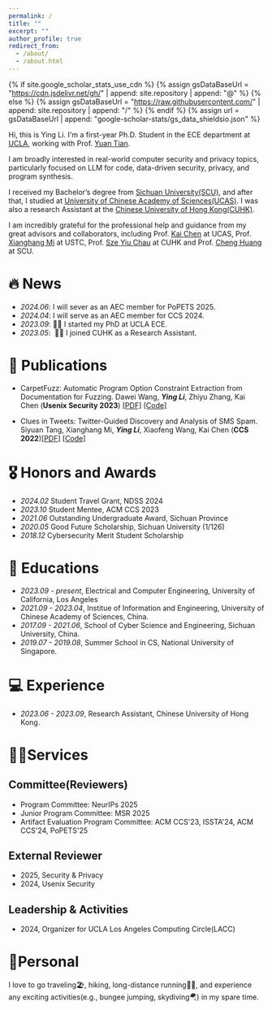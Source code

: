 ```yaml
---
permalink: /
title: ""
excerpt: ""
author_profile: true
redirect_from: 
  - /about/
  - /about.html
---
```


{% if site.google_scholar_stats_use_cdn %}
{% assign gsDataBaseUrl = "https://cdn.jsdelivr.net/gh/" | append: site.repository | append: "@" %}
{% else %}
{% assign gsDataBaseUrl = "https://raw.githubusercontent.com/" | append: site.repository | append: "/" %}
{% endif %}
{% assign url = gsDataBaseUrl | append: "google-scholar-stats/gs_data_shieldsio.json" %}

<span class='anchor' id='about-me'></span>

Hi, this is Ying Li. I'm a first-year Ph.D. Student in the ECE department at [UCLA](https://www.ee.ucla.edu/), working with Prof. [Yuan Tian](https://www.ytian.info/). 

I am broadly interested in real-world computer security and privacy topics, particularly focused on LLM for code, data-driven security, privacy, and program synthesis.

I received my Bachelor’s degree from [Sichuan University(SCU)](https://en.scu.edu.cn/), and after that, I studied at [University of Chinese Academy of Sciences(UCAS)](https://english.ucas.ac.cn/). I was also a research Assistant at the [Chinese University of Hong Kong(CUHK)](https://www.cuhk.edu.hk/). 

I am incredibly grateful for the professional help and guidance from my great advisors and collaborators, including Prof. [Kai Chen](http://kaichen.org/) at UCAS, Prof. [Xianghang Mi](https://xianghang.me/) at USTC, Prof. [Sze Yiu Chau](https://szeyiuchau.github.io/) at CUHK and Prof. [Cheng Huang](https://chenghuang.org/) at SCU.

<!-- Things will go more later. -->
<!-- I am broadly interested in the data-driven security, IoT security, and program analysis. -->

# 🔥 News
- *2024.06*: I will sever as an AEC member for PoPETS 2025.
- *2024.04*: I will serve as an AEC member for CCS 2024.
- *2023.09*: 🎉🎉 I started my PhD at UCLA ECE.
- *2023.05*: &nbsp;🎉🎉 I joined CUHK as a Research Assistant.
  <!-- - *2022.02*: &nbsp;🎉🎉 Lorem ipsum dolor sit amet, consectetur adipiscing elit. Vivamus ornare aliquet ipsum, ac tempus justo dapibus sit amet.  -->

# 📝 Publications 

-  CarpetFuzz: Automatic Program Option Constraint Extraction from Documentation for Fuzzing. Dawei Wang, ***Ying Li***, Zhiyu Zhang, Kai Chen (**Usenix Security 2023**) [[PDF]](https://www.usenix.org/conference/usenixsecurity23/presentation/wang-dawei) [[Code]](https://github.com/waugustus/CarpetFuzz)
  
-  Clues in Tweets: Twitter-Guided Discovery and Analysis of SMS Spam. Siyuan Tang, Xianghang Mi,  ***Ying Li***, Xiaofeng Wang, Kai Chen (**CCS 2022**)[[PDF]](https://dl.acm.org/doi/abs/10.1145/3548606.3559351) [[Code]](https://sites.google.com/view/twitterspamsms)

# 🎖 Honors and Awards
- *2024.02* Student Travel Grant, NDSS 2024
- *2023.10* Student Mentee, ACM CCS 2023
- *2021.06* Outstanding Undergraduate Award, Sichuan Province
- *2020.05* Good Future Scholarship, Sichuan University (1/126)
- *2018.12* Cybersecurity Merit Student Scholarship

# 📖 Educations
- *2023.09 - present*, Electrical and Computer Engineering, University of California, Los Angeles
- *2021.09 - 2023.04*, Institue of Information and Engineering, University of Chinese Academy of Sciences, China.
- *2017.09 - 2021.06*, School of Cyber Science and Engineering, Sichuan University, China.
- *2019.07 - 2019.08*, Summer School in CS, National University of Singapore.


# 💻 Experience
- *2023.06 - 2023.09*, Research Assistant, Chinese University of Hong Kong.

#  🏃‍♀️Services

## Committee(Reviewers)

- Program Committee: NeurIPs 2025
- Junior Program Committee: MSR 2025
- Artifact Evaluation Program Committee: ACM CCS'23, ISSTA'24, ACM CCS'24, PoPETS'25

## External Reviewer
- 2025, Security & Privacy
- 2024, Usenix Security

## Leadership & Activities
- 2024, Organizer for UCLA Los Angeles Computing Circle(LACC)

#  🥰Personal

I love to go traveling🏖, hiking, long-distance running🏃‍♀️, and experience any exciting activities(e.g., bungee jumping, skydiving🪂) in my spare time.
